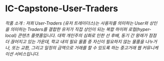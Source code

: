 # IC-Capstone-User-Traders

###### 작품 소개 : 저희 User-Traders (유저 트레이더스)는 사용자를 의미하는 User와 상인을 의미하는 Traders를 결합한 유저가 직접 상인이 되는 복합 하이퍼 로컬(hyper-local) 콘텐츠 플랫폼입니다. 대학 개인주의 심화로 인한 선 후배, 동기 간 왕래가 점점 더 끊어지고 있는 가운데, 학교 내의 필요 물품 중 자신이 필요하지  않는 물품을 나누거나, 또는 교환, 그리고 일정의 금액으로 거래를 할 수 있도록 하는 중고거래 웹 커뮤니케이션 서비스입니다.
